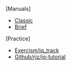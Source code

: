 [Manuals]
- [Classic](https://jqlang.org/manual/)
- [Brief](https://ishan.page/blog/2023-11-06-jq-by-example/?)

[Practice]
- [Exercism/jq_track](https://exercism.org/tracks/jq)
- [Github/rjz/jq-tutorial](https://github.com/rjz/jq-tutorial?tab=readme-ov-file)
